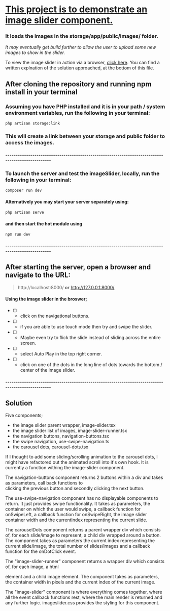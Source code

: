 # <ins> This project is to demonstrate an image slider component.</ins> 
### It loads the images in the storage/app/public/images/ folder.
*It may eventually get build further to allow the user to upload some new images to show in the slider.*

To view the image slider in action via a browser, [click here](https://imageslider.imadsayed.co.uk/). You can find a written explnation of the solution approached, at the bottom of this file.

## After cloning the repository and running npm install in your terminal

### Assuming you have PHP installed and it is in your path / system environment variables, run the following in your terminal:
```
php artisan storage:link
```
### This will create a link between your storage and public folder to access the images.

#### --------------------------------------------------------------------------------------------------

### To launch the server and test the imageSlider, locally, run the following in your terminal: 
```
composer run dev
```
#### Alternatively you may start your server separately using: 
```
php artisan serve
```
#### and then start the hot module using
```
npm run dev
```
#### --------------------------------------------------------------------------------------------------

## After starting the server, open a browser and navigate to the URL: 
> http://localhost:8000/
**or**
> http://127.0.0.1:8000/

#### Using the image slider in the broswer;
- [ ] - click on the navigational buttons.
- [ ] - if you are able to use touch mode then try and swipe the slider.
- [ ] - Maybe even try to flick the slide instead of sliding across the entire screen.
- [ ] - select Auto Play in the top right corner.
- [ ] - click on one of the dots in the long line of dots towards the bottom / center of the image slider.

#### --------------------------------------------------------------------------------------------------

## Solution

Five components;
- the image slider parent wrapper, image-slider.tsx
- the image slider list of images, image-slider-runner.tsx
- the navigation buttons, navigation-buttons.tsx
- the swipe navigation, use-swipe-navigation.ts
- the carousel dots, carousel-dots.tsx

If I thought to add some sliding/scrolling animation to the carousel dots, I might have refactored out the animated scroll into it's own hook.
It is currently a function withing the image-slider component.

The navigation-buttons component returns 2 buttons within a div and takes as parameters, call back functions to  
clicking the previous button and secondly clicking the next button.

The use-swipe-navigation component has no displayable components to return. It just provides swipe functionality. It takes as parameters, the container on which the user would swipe,
a callback function for onSwipeLeft, a callback function for onSwipeRight, the image slider container width and the currentIndex representing the current slide.

The carouselDots component returns a parent wrapper div which consists of, for each slide/image to represent, a child div wrapped around a button. The component takes as parameters the current index representing the current slide/image, the total number of slides/images and a callback function for the onDotClick event.

The "image-slider-runner" component returns a wrapper div which consists of, for each image, a html <figure></figure> element and a child image element. The component takes as parameters, the container width in pixels and the current index of the current image.

The "image-slider" component is where everything comes together, where all the event callback functions rest, where the main render is returned and any further logic. imageslider.css provides the styling for this component.





